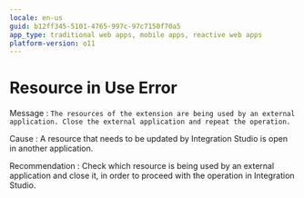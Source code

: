 ```yaml
---
locale: en-us
guid: b12ff345-5101-4765-997c-97c7150f70a5
app_type: traditional web apps, mobile apps, reactive web apps
platform-version: o11
---
```


# Resource in Use Error

Message
:   `The resources of the extension are being used by an external application. Close the external application and repeat the operation.`

Cause
:   A resource that needs to be updated by Integration Studio is open in another application.

Recommendation
:   Check which resource is being used by an external application and close it, in order to proceed with the operation in Integration Studio.
